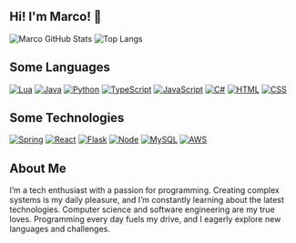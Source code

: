 ## Hi! I'm Marco! 👋

![Marco GitHub Stats](https://github-readme-stats.vercel.app/api?username=mastrickdev&show_icons=true&hide_title=true&theme=tokyonight)
![Top Langs](https://github-readme-stats.vercel.app/api/top-langs/?username=mastrickdev&layout=compact&title_color=Ffffff&theme=tokyonight)

## Some Languages
[![Lua](https://img.shields.io/badge/Lua-2C2D72?style=for-the-badge&logo=lua&logoColor=white
)](lua.org)
[![Java](https://img.shields.io/badge/Java-ED8B00?style=for-the-badge&logo=openjdk&logoColor=white
)](lua.org)
[![Python](https://img.shields.io/badge/Python-14354C?style=for-the-badge&logo=python&logoColor=white
)](lua.org)
[![TypeScript](https://img.shields.io/badge/TypeScript-007ACC?style=for-the-badge&logo=typescript&logoColor=white
)](lua.org)
[![JavaScript](https://img.shields.io/badge/JavaScript-323330?style=for-the-badge&logo=javascript&logoColor=F7DF1E
)](lua.org)
[![C#](https://img.shields.io/badge/C%23-239120?style=for-the-badge&logo=c-sharp&logoColor=white
)](lua.org)
[![HTML](https://img.shields.io/badge/HTML-239120?style=for-the-badge&logo=html5&logoColor=white
)](lua.org)
[![CSS](https://img.shields.io/badge/CSS-239120?&style=for-the-badge&logo=css3&logoColor=white
)](lua.org)

## Some Technologies
[![Spring](https://img.shields.io/badge/Spring-6DB33F?style=for-the-badge&logo=spring&logoColor=white
)](lua.org)
[![React](https://img.shields.io/badge/React-20232A?style=for-the-badge&logo=react&logoColor=61DAFB
)](lua.org)
[![Flask](https://img.shields.io/badge/Flask-000000?style=for-the-badge&logo=flask&logoColor=white
)](lua.org)
[![Node](https://img.shields.io/badge/Node.js-43853D?style=for-the-badge&logo=node.js&logoColor=white
)](lua.org)
[![MySQL](https://img.shields.io/badge/MySQL-00000F?style=for-the-badge&logo=mysql&logoColor=white
)](lua.org)
[![AWS](https://img.shields.io/badge/Amazon_AWS-232F3E?style=for-the-badge&logo=amazon-aws&logoColor=white
)](lua.org)

## About Me
I’m a tech enthusiast with a passion for programming. Creating complex systems is my daily pleasure, and I’m constantly learning about the latest technologies. Computer science and software engineering are my true loves. Programming every day fuels my drive, and I eagerly explore new languages and challenges.
